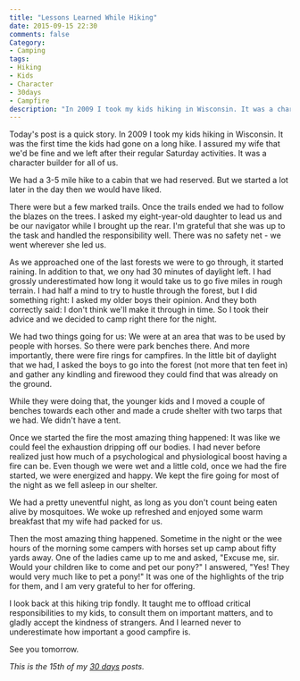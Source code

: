 ```yaml
---
title: "Lessons Learned While Hiking"
date: 2015-09-15 22:30
comments: false
Category:
- Camping
tags:
- Hiking
- Kids
- Character
- 30days
- Campfire
description: "In 2009 I took my kids hiking in Wisconsin. It was a character builder for all of us."
---
```


Today's post is a quick story. In 2009 I took my kids hiking in Wisconsin. It was the first time the kids had gone on a long hike. I assured my wife that we'd be fine and we left after their regular Saturday activities. It was a character builder for all of us.

<!-- more -->

We had a 3-5 mile hike to a cabin that we had reserved. But we started a lot later in the day then we would have liked.

<!-- c /images/2015/09/Camping2009/hiking.jpg The start of the hike -->

There were but a few marked trails. Once the trails ended we had to follow the blazes on the trees. I asked my eight-year-old daughter to lead us and be our navigator while I brought up the rear. I'm grateful that she was up to the task and handled the responsibility well. There was no safety net - we went wherever she led us.

As we approached one of the last forests we were to go through, it started raining. In addition to that, we ony had 30 minutes of daylight left. I had grossly underestimated how long it would take us to go five miles in rough terrain. I had half a mind to try to hustle through the forest, but I did something right: I asked my older boys their opinion. And they both correctly said: I don't think we'll make it through in time. So I took their advice and we decided to camp right there for the night. 

We had two things going for us: We were at an area that was to be used by people with horses. So there were park benches there. And more importantly, there were fire rings for campfires. In the little bit of daylight that we had, I asked the boys to go into the forest (not more that ten feet in) and gather any kindling and firewood they could find that was already on the ground. 

While they were doing that, the younger kids and I moved a couple of benches towards each other and made a crude shelter with two tarps that we had. We didn't have a tent.

Once we started the fire the most amazing thing happened: It was like we could feel the exhaustion dripping off our bodies. I had never before realized just how much of a psychological and physiological boost having a fire can be. Even though we were wet and a little cold, once we had the fire started, we were energized and happy. We kept the fire going for most of the night as we fell asleep in our shelter.

<!-- c /images/2015/09/Camping2009/fire.jpg We have a fire! -->

We had a pretty uneventful night, as long as you don't count being eaten alive by mosquitoes.  We woke up refreshed and enjoyed some warm breakfast that my wife had packed for us. 

<!-- c /images/2015/09/Camping2009/shelter.jpg Getting ready for the hike back -->

Then the most amazing thing happened. Sometime in the night or the wee hours of the morning some campers with horses set up camp about fifty yards away. One of the ladies came up to me and asked, "Excuse me, sir. Would your children like to come and pet our pony?" I answered, "Yes! They would very much like to pet a pony!" It was one of the highlights of the trip for them, and I am very grateful to her for offering. 

I look back at this hiking trip fondly. It taught me to offload critical responsibilities to my kids, to consult them on important matters, and to gladly accept the kindness of strangers. And I learned never to underestimate how important a good campfire is.


See you tomorrow.

_This is the 15th of my [30 days][] posts._

[30 days]: /2015/08/31/30-days/
